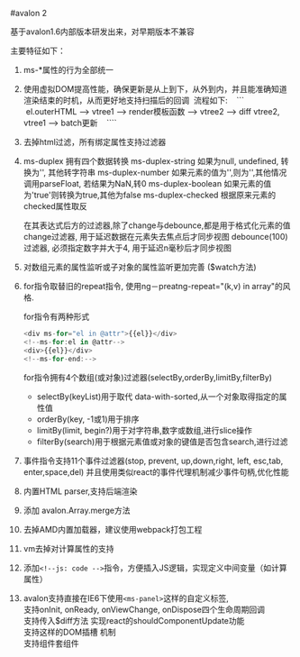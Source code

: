 #avalon 2 

基于avalon1.6内部版本研发出来，对早期版本不兼容

主要特征如下：

1. ms-*属性的行为全部统一

2. 使用虚拟DOM提高性能，确保更新是从上到下，从外到内，并且能准确知道渲染结束的时机，从而更好地支持扫描后的回调
    流程如下:
    
    ```
    el.outerHTML --> vtree1 --> render模板函数 --> vtree2 --> diff vtree2, vtree1 --> batch更新
    
    ````

3. 去掉html过滤，所有绑定属性支持过滤器

4. ms-duplex 拥有四个数据转换
   ms-duplex-string  如果为null, undefined, 转换为'', 其他转字符串
   ms-duplex-number  如果元素的值为'',则为'',其他情况调用parseFloat, 若结果为NaN,转0
   ms-duplex-boolean 如果元素的值为'true'则转换为true,其他为false
   ms-duplex-checked 根据原来元素的checked属性取反
  
   在其表达式后方的过滤器,除了change与debounce,都是用于格式化元素的值
   change过滤器, 用于延迟数据在元素失去焦点后才同步视图
   debounce(100)过滤器, 必须指定数字并大于4, 用于延迟n毫秒后才同步视图

   

5. 对数组元素的属性监听或子对象的属性监听更加完善 ($watch方法)

6. for指令取替旧的repeat指令, 使用ng－preatng-repeat="(k,v) in array"的风格. <br>

   for指令有两种形式
   
   ```javascript
   <div ms-for="el in @attr">{{el}}</div>
   <!--ms-for:el in @attr-->
   <div>{{el}}</div>
   <!--ms-for-end:-->

   ```
   for指令拥有4个数组(或对象)过滤器(selectBy,orderBy,limitBy,filterBy) 

	+ selectBy(keyList)用于取代 data-with-sorted,从一个对象取得指定的属性值
	+ orderBy(key, -1或1)用于排序
	+ limitBy(limit, begin?)用于对字符串,数字或数组,进行slice操作
	+ filterBy(search)用于根据元素值或对象的键值是否包含search,进行过滤

7. 事件指令支持11个事件过滤器(stop, prevent, up,down,right, left, esc,tab, enter,space,del)
并且使用类似react的事件代理机制减少事件句柄,优化性能

8. 内置HTML parser,支持后端渲染
9. 添加 avalon.Array.merge方法
10.  去掉AMD内置加载器，建议使用webpack打包工程
11.  vm去掉对计算属性的支持
12.  添加`<!--js: code -->`指令，方便插入JS逻辑，实现定义中间变量（如计算属性）
13. avalon支持直接在IE6下使用`<ms-panel>`这样的自定义标签, <br>
    支持onInit, onReady, onViewChange, onDispose四个生命周期回调<br>
    支持传入$diff方法 实现react的shouldComponentUpdate功能<br/>
    支持<slot name='xx'></slot>这样的DOM插槽 机制<br/>
    支持组件套组件
